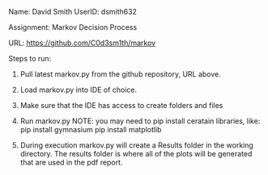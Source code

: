 Name: David Smith
UserID: dsmith632

Assignment: Markov Decision Process

URL: https://github.com/C0d3sm1th/markov

Steps to run:

1. Pull latest markov.py from the github repository, URL above. 
   
2. Load markov.py into IDE of choice.

3. Make sure that the IDE has access to create folders and files

4. Run markov.py NOTE: you may need to pip install ceratain libraries, like:
   pip install gymnasium
   pip install matplotlib
   
5. During execution markov.py will create a Results folder in the working directory.
   The results folder is where all of the plots will be generated that are used
   in the pdf report.
